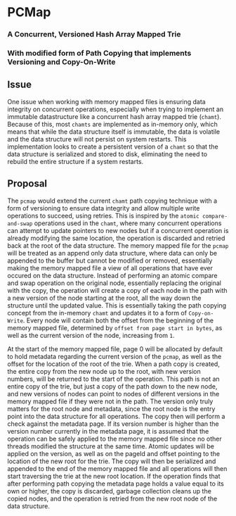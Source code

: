 # PCMap 

### A Concurrent, Versioned Hash Array Mapped Trie
### With modified form of Path Copying that implements Versioning and Copy-On-Write


## Issue

One issue when working with memory mapped files is ensuring data integrity on concurrent operations, especially when trying to implement an immutable datastructure like a concurrent hash array mapped trie (`chamt`). Because of this, most `chamts` are implemented as in-memory only, which means that while the data structure itself is immutable, the data is volatile and the data structure will not persist on system restarts. This implementation looks to create a persistent version of a `chamt` so that the data structure is serialized and stored to disk, eliminating the need to rebuild the entire structure if a system restarts.

## Proposal

The `pcmap` would extend the current `chamt` path copying technique with a form of versioning to ensure data integrity and allow multiple write operations to succeed, using retries. This is inspired by the `atomic compare-and-swap` operations used in the `chamt`, where many concurrent operations can attempt to update pointers to new nodes but if a concurrent operation is already modifying the same location, the operation is discarded and retried back at the root of the data structure. The memory mapped file for the `pcmap` will be treated as an append only data structure, where data can only be appended to the buffer but cannot be modified or removed, essentially making the memory mapped file a view of all operations that have ever occured on the data structure. Instead of performing an atomic compare and swap operation on the original node, essentially replacing the original with the copy, the operation will create a copy of each node in the path with a new version of the node starting at the root, all the way down the structure until the updated value. This is essentially taking the path copying concept from the in-memory `chamt` and updates it to a form of `Copy-on-Write`. Every node will contain both the offset from the beginning of the memory mapped file, determined by `offset from page start in bytes`, as well as the current version of the node, increasing from `1`.

At the start of the memory mapped file, page 0 will be allocated by default to hold metadata regarding the current version of the `pcmap`, as well as the offset for the location of the root of the trie. When a path copy is created, the entire copy from the new node up to the root, with new version numbers, will be returned to the start of the operation. This path is not an entire copy of the trie, but just a copy of the path down to the new node, and new versions of nodes can point to nodes of different versions in the memory mapped file if they were not in the path. The version only truly matters for the root node and metadata, since the root node is the entry point into the data structure for all operations. The copy then will perform a check against the metadata page. If its version number is higher than the version number currently in the metadata page, it is assumed that the operation can be safely applied to the memory mapped file since no other threads modified the structure at the same time. Atomic updates will be applied on the version, as well as on the pageId and offset pointing to the location of the new root for the trie. The copy will then be serialized and appended to the end of the memory mapped file and all operations will then start traversing the trie at the new root location. If the operation finds that after performing path copying the metadata page holds a value equal to its own or higher, the copy is discarded, garbage collection cleans up the copied nodes, and the operation is retried from the new root node of the data structure.